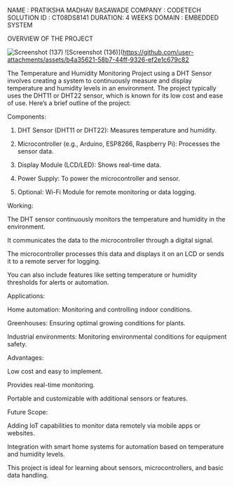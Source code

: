 NAME : PRATIKSHA MADHAV BASAWADE
COMPANY : CODETECH SOLUTION
ID : CT08DS8141
DURATION: 4 WEEKS
DOMAIN : EMBEDDED SYSTEM



OVERVIEW OF THE PROJECT


![Screenshot (137)](https://github.com/user-attachments/assets/b7606d5b-3994-43ba-b2f3-b8dfe8740399)
![Screenshot (136)](https://github.com/user-attachments/assets/b4a35621-58b7-44ff-9326-ef2e1c679c82

The Temperature and Humidity Monitoring Project using a DHT Sensor involves creating a system to continuously measure and display temperature and humidity levels in an environment. The project typically uses the DHT11 or DHT22 sensor, which is known for its low cost and ease of use. Here’s a brief outline of the project:

Components:

1. DHT Sensor (DHT11 or DHT22): Measures temperature and humidity.


2. Microcontroller (e.g., Arduino, ESP8266, Raspberry Pi): Processes the sensor data.


3. Display Module (LCD/LED): Shows real-time data.


4. Power Supply: To power the microcontroller and sensor.


5. Optional: Wi-Fi Module for remote monitoring or data logging.



Working:

The DHT sensor continuously monitors the temperature and humidity in the environment.

It communicates the data to the microcontroller through a digital signal.

The microcontroller processes this data and displays it on an LCD or sends it to a remote server for logging.

You can also include features like setting temperature or humidity thresholds for alerts or automation.


Applications:

Home automation: Monitoring and controlling indoor conditions.

Greenhouses: Ensuring optimal growing conditions for plants.

Industrial environments: Monitoring environmental conditions for equipment safety.


Advantages:

Low cost and easy to implement.

Provides real-time monitoring.

Portable and customizable with additional sensors or features.


Future Scope:

Adding IoT capabilities to monitor data remotely via mobile apps or websites.

Integration with smart home systems for automation based on temperature and humidity levels.


This project is ideal for learning about sensors, microcontrollers, and basic data handling.
